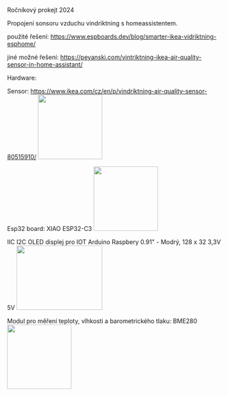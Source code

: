 Ročníkový prokejt 2024 

Propojení sonsoru vzduchu vindriktning s homeassistentem.

použité řešení: https://www.espboards.dev/blog/smarter-ikea-vidriktning-esphome/ 

jiné možné řešení: https://peyanski.com/vintriktning-ikea-air-quality-sensor-in-home-assistant/

Hardware:

Sensor:  https://www.ikea.com/cz/en/p/vindriktning-air-quality-sensor-80515910/ 
<img src="https://github.com/user-attachments/assets/e84458ab-61e3-4b5a-81ea-625e0931809e" width="150" height="150"/>

Esp32 board: XIAO ESP32-C3
<img src="https://github.com/user-attachments/assets/edd283d7-11c1-4451-a3f7-e6ac11474743" width="150" height="150"/>

IIC I2C OLED displej pro IOT Arduino Raspbery 0.91" - Modrý, 128 x 32 3,3V 5V
<img src="https://github.com/user-attachments/assets/75203404-ac55-4ee5-bc5c-1e645bbe6327" width="200" height="150"/>

Modul pro měření teploty, vlhkosti a barometrického tlaku: BME280
<img src="https://github.com/user-attachments/assets/8bf78202-1dc3-4f40-813d-884007de096a" width="150" height="150"/>





